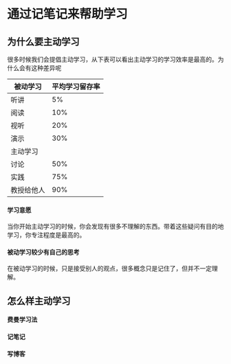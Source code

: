 # 通过记笔记来帮助学习

## 为什么要主动学习

很多时候我们会提倡主动学习，从下表可以看出主动学习的学习效率是最高的。为什么会有这种差异呢

| 被动学习   | 平均学习留存率 |
| ---------- | -------------- |
| 听讲       | 5%             |
| 阅读       | 10%            |
| 视听       | 20%            |
| 演示       | 30%            |
| 主动学习   |                |
| 讨论       | 50%            |
| 实践       | 75%            |
| 教授给他人 | 90%            |

#### 学习意愿

当你开始主动学习的时候，你会发现有很多不理解的东西。带着这些疑问有目的地学习，你专注程度是最高的。

#### 被动学习较少有自己的思考

在被动学习的时候，只是接受别人的观点，很多概念只是记住了，但并不一定理解。





## 怎么样主动学习

#### 费曼学习法

#### 记笔记

#### 写博客